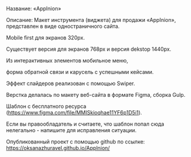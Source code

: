 Название: «AppInion»

Описание: Макет инструмента (виджета) для продажи «AppInion», представлен в виде одностраничного сайта.

Mobile first для экранов 320px.

Существует версия для экранов 768px и версия dekstop 1440px.

Из интерактивных элементов мобильное меню,

<!-- dropdown выбора языка в header сайта, -->

форма обратной связи и карусель с успешными кейсами.

Эффект слайдеров реализован с помощью Swiper.

Верстка делалась по макету веб-сайта в формате Figma, сборка Gulp.

Шаблон с бесплатного ресурса (https://www.figma.com/file/MMISkioqhae11YF6p1D5i1).

Если вы правообладатель и считаете, что шаблон попал сюда нелегально - напишите для исправления ситуации.

Опубликованный проект с помощью github по ссылке: https://oksanazhuravel.github.io/Applnion/
